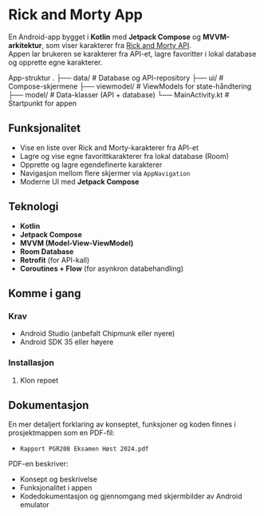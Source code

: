 # Rick and Morty App

En Android-app bygget i **Kotlin** med **Jetpack Compose** og **MVVM-arkitektur**, som viser karakterer fra [Rick and Morty API](https://rickandmortyapi.com/).  
Appen lar brukeren se karakterer fra API-et, lagre favoritter i lokal database og opprette egne karakterer.

App-struktur 
.
├── data/             # Database og API-repository
├── ui/               # Compose-skjermene
├── viewmodel/        # ViewModels for state-håndtering
├── model/            # Data-klasser (API + database)
└── MainActivity.kt   # Startpunkt for appen


##  Funksjonalitet
- Vise en liste over Rick and Morty-karakterer fra API-et
- Lagre og vise egne favorittkarakterer fra lokal database (Room)
- Opprette og lagre egendefinerte karakterer
- Navigasjon mellom flere skjermer via `AppNavigation`
- Moderne UI med **Jetpack Compose**

##  Teknologi
- **Kotlin**
- **Jetpack Compose**
- **MVVM (Model-View-ViewModel)**
- **Room Database**
- **Retrofit** (for API-kall)
- **Coroutines + Flow** (for asynkron databehandling)

##  Komme i gang

### Krav
- Android Studio (anbefalt Chipmunk eller nyere)
- Android SDK 35 eller høyere

### Installasjon
1. Klon repoet


##  Dokumentasjon
En mer detaljert forklaring av konseptet, funksjoner og koden finnes i prosjektmappen som en PDF-fil:

- `Rapport PGR208 Eksamen Høst 2024.pdf`

PDF-en beskriver:
- Konsept og beskrivelse
- Funksjonalitet i appen
- Kodedokumentasjon og gjennomgang med skjermbilder av Android emulator
